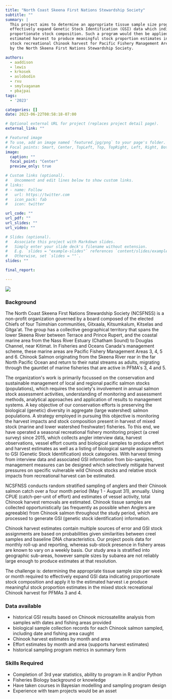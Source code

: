 ```yaml
---
title: "North Coast Skeena First Nations Stewardship Society"
subtitle: ""
summary: |
  This project aims to determine an appropriate tissue sample size program to
  effectively expand Genetic Stock Identification (GSI) data which indicates
  proportionate stock composition. Such a program would then be applied to the
  estimated harvest to produce meaningful stock proportion estimates in the mixed
  stock recreational Chinook harvest for Pacific Fishery Management Areas managed
  by the North Skeena First Nations Stewardship Society.

authors:
  - aaddison
  - lewis
  - krkosek
  - aslobodin
  - rxu
  - smylvaganam
  - pbajpai
tags:
  - '2023'

categories: []
date: 2023-06-22T08:58:18-07:00

# Optional external URL for project (replaces project detail page).
external_link: ""

# Featured image
# To use, add an image named `featured.jpg/png` to your page's folder.
# Focal points: Smart, Center, TopLeft, Top, TopRight, Left, Right, BottomLeft, Bottom, BottomRight.
image:
  caption: ""
  focal_point: "Center"
  preview_only: true

# Custom links (optional).
#   Uncomment and edit lines below to show custom links.
# links:
# - name: Follow
#   url: https://twitter.com
#   icon_pack: fab
#   icon: twitter

url_code: ""
url_pdf: ""
url_slides: ""
url_video: ""

# Slides (optional).
#   Associate this project with Markdown slides.
#   Simply enter your slide deck's filename without extension.
#   E.g. `slides = "example-slides"` references `content/slides/example-slides.md`.
#   Otherwise, set `slides = ""`.
slides: ""

final_report:

---
```

![](ncsfnss_logo.jpeg)

### Background

The North Coast Skeena First Nations Stewardship Society (NCSFNSS) is a
non-profit organization governed by a board composed of the elected Chiefs of
four Tsimshian communities, Gitxaala, Kitsumkalum, Kitselas and Gitga'at.  The
group has a collective geographical territory that spans the lower Skeena River
between Terrace and Prince Rupert, and the coastal marine area from the Nass
River Estuary (Chatham Sound) to Douglas Channel, near Kitimat.  In Fisheries
and Oceans Canada's management scheme, these marine areas are Pacific Fishery
Management Areas 3, 4, 5 and 6.  Chinook Salmon originating from the Skeena
River rear in the far North Pacific Ocean and return to their natal streams as
adults, migrating through the gauntlet of marine fisheries that are active in
PFMA's 3, 4 and 5.

The organization's work is primarily focussed on the conservation and
sustainable management of local and regional pacific salmon stocks
(populations), which requires the society's involvement in annual salmon stock
assessment activities, understanding of monitoring and assessment methods,
analytical approaches and application of results to management systems.  A key
objective of our conservation efforts is preserving the biological (genetic)
diversity in aggregate (large watershed) salmon populations.  A strategy
employed in pursuing this objective is monitoring the harvest impacts and stock
composition present in harvest of mixed stock (marine and lower watershed
freshwater) fisheries.  To this end, we have operated a seasonal recreational
fishery monitoring project (a creel survey) since 2015, which collects angler
interview data, harvest observations, vessel effort counts and biological
samples to produce effort and harvest estimates as well as a listing of
biological sample assignments to GSI (Genetic Stock Identification) stock
categories.  With harvest timing from interview data and associated GSI
information from bio-samples, management measures can be designed which
selectively mitigate harvest pressures on specific vulnerable wild Chinook
stocks and relative stock impacts from recreational harvest can be estimated.

NCSFNSS conducts random stratified sampling of anglers and their Chinook salmon
catch over a four month period (May 1 - August 31), annually.  Using CPUE
(catch-per-unit of effort) and estimates of vessel activity, total Chinook
harvest removals are estimated.  Chinook tissue samples are collected
opportunistically (as frequently as possible when Anglers are agreeable) from
Chinook salmon throughout the study period, which are processed to generate GSI
(genetic stock identification) information.  

Chinook harvest estimates contain multiple sources of error and GSI stock
assignments are based on probabilities given similarities between creel samples
and baseline DNA characteristics.  Our project pools data for monthly roll-up
and reporting, whereas sub-stock presence in fishery areas are known to vary on
a weekly basis.  Our study area is stratified into geographic sub-areas, however
sample sizes by subarea are not reliably large enough to produce estimates at
that resolution. 

The challenge is: determining the appropriate tissue sample size per week or
month required to effectively expand GSI data indicating proportionate stock
composition and apply it to the estimated harvest i.e produce meaningful stock
proportion estimates in the mixed stock recreational Chinook harvest for PFMAs 3
and 4.

### Data available

- historical GSI results based on Chinook microsatellite analysis from samples
  with dates and fishing areas provided
- biological sample collection records for each Chinook salmon sampled,
  including date and fishing area caught
- Chinook harvest estimates by month and area
- Effort estimates by month and area (supports harvest estimates)
- historical sampling program metrics in summary form

### Skills Required
- Completion of 3rd year statistics, ability to program in R and/or Python
- Fisheries Biology background or knowledge
- Have taken courses in Bayesian modelling and sampling program design
- Experience with team projects would be an asset
